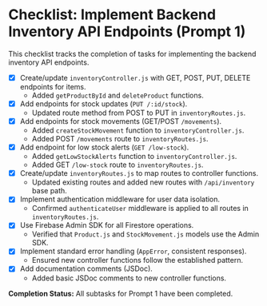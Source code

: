 # Checklist: Implement Backend Inventory API Endpoints (Prompt 1)

This checklist tracks the completion of tasks for implementing the backend inventory API endpoints.

*   [x] Create/update `inventoryController.js` with GET, POST, PUT, DELETE endpoints for items.
    *   Added `getProductById` and `deleteProduct` functions.
*   [x] Add endpoints for stock updates (`PUT /:id/stock`).
    *   Updated route method from POST to PUT in `inventoryRoutes.js`.
*   [x] Add endpoints for stock movements (GET/POST `/movements`).
    *   Added `createStockMovement` function to `inventoryController.js`.
    *   Added POST `/movements` route to `inventoryRoutes.js`.
*   [x] Add endpoint for low stock alerts (`GET /low-stock`).
    *   Added `getLowStockAlerts` function to `inventoryController.js`.
    *   Added GET `/low-stock` route to `inventoryRoutes.js`.
*   [x] Create/update `inventoryRoutes.js` to map routes to controller functions.
    *   Updated existing routes and added new routes with `/api/inventory` base path.
*   [x] Implement authentication middleware for user data isolation.
    *   Confirmed `authenticateUser` middleware is applied to all routes in `inventoryRoutes.js`.
*   [x] Use Firebase Admin SDK for all Firestore operations.
    *   Verified that `Product.js` and `StockMovement.js` models use the Admin SDK.
*   [x] Implement standard error handling (`AppError`, consistent responses).
    *   Ensured new controller functions follow the established pattern.
*   [x] Add documentation comments (JSDoc).
    *   Added basic JSDoc comments to new controller functions.

**Completion Status:** All subtasks for Prompt 1 have been completed.
